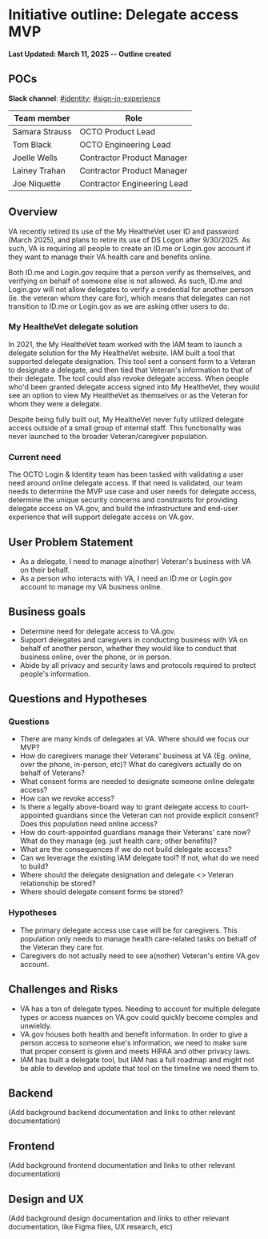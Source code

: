 # Initiative outline: Delegate access MVP

**Last Updated: March 11, 2025 -- Outline created**
     
## POCs
**Slack channel**: [#identity](https://dsva.slack.com/channels/identity); [#sign-in-experience](https://dsva.slack.com/channels/sign-in-experience)

|**Team member**|**Role**|
|----------------|---------------|
|Samara Strauss | OCTO Product Lead 
|Tom Black | OCTO Engineering Lead 
|Joelle Wells | Contractor Product Manager
|Lainey Trahan | Contractor Product Manager
|Joe Niquette | Contractor Engineering Lead
  
## Overview

VA recently retired its use of the My HealtheVet user ID and password (March 2025), and plans to retire its use of DS Logon after 9/30/2025. As such, VA is requiring all people to create an ID.me or Login.gov account if they want to manage their VA health care and benefits online.

Both ID.me and Login.gov require that a person verify as themselves, and verifying on behalf of someone else is not allowed. As such, ID.me and Login.gov will not allow delegates to verify a credential for another person (ie. the veteran whom they care for), which means that delegates can not transition to ID.me or Login.gov as we are asking other users to do.

### My HealtheVet delegate solution

In 2021, the My HealtheVet team worked with the IAM team to launch a delegate solution for the My HealtheVet website. IAM built a tool that supported delegate designation. This tool sent a consent form to a Veteran to designate a delegate, and then tied that Veteran's information to that of their delegate. The tool could also revoke delegate access. When people who'd been granted delegate access signed into My HealtheVet, they would see an option to view My HealtheVet as themselves or as the Veteran for whom they were a delegate.

Despite being fully built out, My HealtheVet never fully utilized delegate access outside of a small group of internal staff. This functionality was never launched to the broader Veteran/caregiver population.

### Current need

The OCTO Login & Identity team has been tasked with validating a user need around online delegate access. If that need is validated, our team needs to determine the MVP use case and user needs for delegate access, determine the unique security concerns and constraints for providing delegate access on VA.gov, and build the infrastructure and end-user experience that will support delegate access on VA.gov.

## User Problem Statement

- As a delegate, I need to manage a(nother) Veteran's business with VA on their behalf.
- As a person who interacts with VA, I need an ID.me or Login.gov account to manage my VA business online.

## Business goals

- Determine need for delegate access to VA.gov.
- Support delegates and caregivers in conducting business with VA on behalf of another person, whether they would like to conduct that business online, over the phone, or in person.
- Abide by all privacy and security laws and protocols required to protect people's information.

## Questions and Hypotheses

### Questions

- There are many kinds of delegates at VA. Where should we focus our MVP?
- How do caregivers manage their Veterans' business at VA (Eg. online, over the phone, in-person, etc)? What do caregivers actually do on behalf of Veterans?
- What consent forms are needed to designate someone online delegate access?
- How can we revoke access?
- Is there a legally above-board way to grant delegate access to court-appointed guardians since the Veteran can not provide explicit consent? Does this population need online access?
- How do court-appointed guardians manage their Veterans' care now? What do they manage (eg. just health care; other benefits)?
- What are the consequences if we do not build delegate access?
- Can we leverage the existing IAM delegate tool? If not, what do we need to build?
- Where should the delegate designation and delegate <> Veteran relationship be stored?
- Where should delegate consent forms be stored?

### Hypotheses

- The primary delegate access use case will be for caregivers. This population only needs to manage health care-related tasks on behalf of the Veteran they care for.
- Caregivers do not actually need to see a(nother) Veteran's entire VA.gov account.

## Challenges and Risks

- VA has a ton of delegate types. Needing to account for multiple delegate types or access nuances on VA.gov could quickly become complex and unwieldy.
- VA.gov houses both health and benefit information. In order to give a person access to someone else's information, we need to make sure that proper consent is given and meets HIPAA and other privacy laws.
- IAM has built a delegate tool, but IAM has a full roadmap and might not be able to develop and update that tool on the timeline we need them to.

## Backend

(Add background backend documentation and links to other relevant documentation)

## Frontend

(Add background frontend documentation and links to other relevant documentation)

## Design and UX

(Add background design documentation and links to other relevant documentation, like Figma files, UX research, etc)
